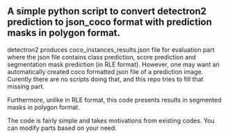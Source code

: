## A simple python script to convert detectron2 prediction to json_coco format with prediction masks in polygon format.

detectron2 produces coco_instances_results.json file for evaluation part where the json file contains class prediction, score prediction and segmentation mask prediction (in RLE format). However, one may want an automatically created coco formatted json file of a prediction image. Curently there are no scripts doing that, and this repo tries to fill that missing part.

Furthermore, unlike in RLE format, this code presents results in segmented masks in polygon format.

The code is fairly simple and takes motivations from existing codes. You can modify parts based on your need.
